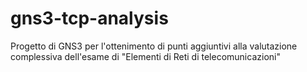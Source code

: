 # gns3-tcp-analysis
Progetto di GNS3 per l'ottenimento di punti aggiuntivi alla valutazione complessiva dell'esame di "Elementi di Reti di telecomunicazioni"

